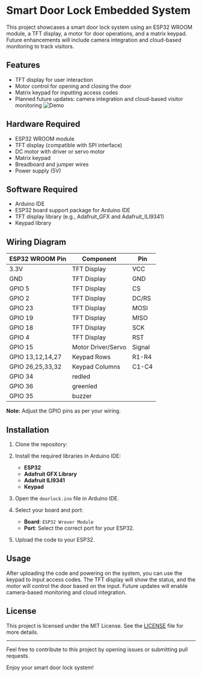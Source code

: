 # Smart Door Lock Embedded System

This project showcases a smart door lock system using an ESP32 WROOM module, a TFT display, a motor for door operations, and a matrix keypad. Future enhancements will include camera integration and cloud-based monitoring to track visitors.

## Features
- TFT display for user interaction
- Motor control for opening and closing the door
- Matrix keypad for inputting access codes
- Planned future updates: camera integration and cloud-based visitor monitoring
![Demo](lock_sys.gif)
## Hardware Required
- ESP32 WROOM module
- TFT display (compatible with SPI interface)
- DC motor with driver or servo motor
- Matrix keypad
- Breadboard and jumper wires
- Power supply (5V)

## Software Required
- Arduino IDE
- ESP32 board support package for Arduino IDE
- TFT display library (e.g., Adafruit_GFX and Adafruit_ILI9341)
- Keypad library

## Wiring Diagram
| ESP32 WROOM Pin | Component         | Pin        |
| --------------- | ----------------- | ---------- |
| 3.3V            | TFT Display       | VCC        |
| GND             | TFT Display       | GND        |
| GPIO  5         | TFT Display       | CS         |
| GPIO  2         | TFT Display       | DC/RS      |
| GPIO 23         | TFT Display       | MOSI       |
| GPIO 19         | TFT Display       | MISO       |
| GPIO 18         | TFT Display       | SCK        |
| GPIO 4          | TFT Display       | RST        |
| GPIO 15         | Motor Driver/Servo| Signal     |
| GPIO 13,12,14,27| Keypad Rows       | R1-R4      |
| GPIO 26,25,33,32| Keypad Columns    | C1-C4      |
| GPIO  34        | redled            |            |
| GPIO  36        | greenled          |            |
| GPIO  35        | buzzer            |            |
**Note:** Adjust the GPIO pins as per your wiring.

## Installation
1. Clone the repository:

2. Install the required libraries in Arduino IDE:
    - **ESP32**
    - **Adafruit GFX Library**
    - **Adafruit ILI9341**
    - **Keypad**

3. Open the `doorlock.ino` file in Arduino IDE.

4. Select your board and port:
    - **Board**: `ESP32 Wrover Module`
    - **Port**: Select the correct port for your ESP32.

5. Upload the code to your ESP32.

## Usage
After uploading the code and powering on the system, you can use the keypad to input access codes. The TFT display will show the status, and the motor will control the door based on the input. Future updates will enable camera-based monitoring and cloud integration.

## License
This project is licensed under the MIT License. See the [LICENSE](LICENSE) file for more details.

---

Feel free to contribute to this project by opening issues or submitting pull requests.

Enjoy your smart door lock system!
